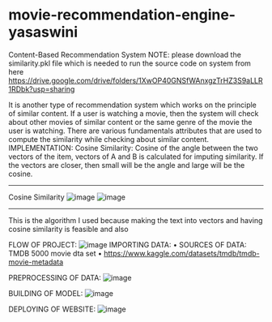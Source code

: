 # movie-recommendation-engine-yasaswini
Content-Based Recommendation System
NOTE:
please download the similarity.pkl file which is needed to run the source code on system from here
https://drive.google.com/drive/folders/1XwOP40GNSfWAnxgzTrHZ3S9aLLR1RDbk?usp=sharing
 
It is another type of recommendation system which works on the principle of similar content. If a user is watching a movie, then the system will check about other movies of similar content or the same genre of the movie the user is watching. There are various fundamentals attributes that are used to compute the similarity while checking about similar content. 
IMPLEMENTATION:
Cosine Similarity: Cosine of the angle between the two vectors of the item, vectors of A and B is calculated for imputing similarity. If the vectors are closer, then small will be the angle and large will be the cosine. 
________________________________________
 
Cosine Similarity
![image](https://user-images.githubusercontent.com/95837185/170835765-a01a1af9-150a-4129-a1c7-05771e9f0337.png)
![image](https://user-images.githubusercontent.com/95837185/170835812-3e02ea67-f683-42bc-8544-89a6a79da9c2.png)


________________________________________
This is the algorithm I used because making the text into vectors and having cosine similarity is feasible and also

FLOW OF PROJECT:
  ![image](https://user-images.githubusercontent.com/95837185/170835550-3417077f-e934-47ba-a944-70fc29f5ac89.png)
IMPORTING DATA:
•	SOURCES OF DATA: TMDB 5000 movie dta set
•	https://www.kaggle.com/datasets/tmdb/tmdb-movie-metadata

PREPROCESSING OF DATA:
![image](https://user-images.githubusercontent.com/95837185/170835717-9fab9acf-593f-4448-88f3-963ce5f1ec8a.png)

BUILDING OF MODEL:
![image](https://user-images.githubusercontent.com/95837185/170835634-d9af8da0-f861-489f-8b73-0e3e09344373.png)

DEPLOYING OF WEBSITE:
![image](https://user-images.githubusercontent.com/95837185/170835746-fb3f2cab-0990-4e17-bac3-bede37ad90f9.png)


